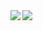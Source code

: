 <!--
**ichi-nakashima/ichi-nakashima** is a ✨ _special_ ✨ repository because its `README.md` (this file) appears on your GitHub profile.

Here are some ideas to get you started:

- 🔭 I’m currently working on ...
- 🌱 I’m currently learning ...
- 👯 I’m looking to collaborate on ...
- 🤔 I’m looking for help with ...
- 💬 Ask me about ...
- 📫 How to reach me: ...
- 😄 Pronouns: ...
- ⚡ Fun fact: ...
-->
<a href="https://github.com/ichi-nakashima/github-readme-stats">
  <img align="left" src="https://github-readme-stats.vercel.app/api?username=ayatothos&count_private=true&show_icons=true" />
</a>
<a href="https://github.com/ichi-nakashima/github-readme-stats">
  <img align="left" src="https://github-readme-stats.vercel.app/api/top-langs/?username=ayatothos" />
</a>
